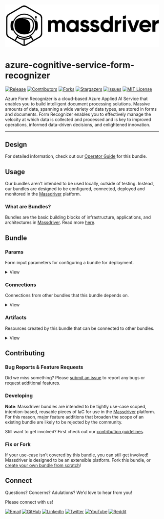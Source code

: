 [![Massdriver][logo]][website]

# azure-cognitive-service-form-recognizer

[![Release][release_shield]][release_url]
[![Contributors][contributors_shield]][contributors_url]
[![Forks][forks_shield]][forks_url]
[![Stargazers][stars_shield]][stars_url]
[![Issues][issues_shield]][issues_url]
[![MIT License][license_shield]][license_url]


Azure Form Recognizer is a cloud-based Azure Applied AI Service that enables you to build intelligent document processing solutions. Massive amounts of data, spanning a wide variety of data types, are stored in forms and documents. Form Recognizer enables you to effectively manage the velocity at which data is collected and processed and is key to improved operations, informed data-driven decisions, and enlightened innovation.


---

## Design

For detailed information, check out our [Operator Guide](operator.md) for this bundle.

## Usage

Our bundles aren't intended to be used locally, outside of testing. Instead, our bundles are designed to be configured, connected, deployed and monitored in the [Massdriver][website] platform.

### What are Bundles?

Bundles are the basic building blocks of infrastructure, applications, and architectures in [Massdriver][website]. Read more [here](https://docs.massdriver.cloud/concepts/bundles).

## Bundle

### Params

Form input parameters for configuring a bundle for deployment.

<details>
<summary>View</summary>

<!-- PARAMS:START -->

**Params coming soon**

<!-- PARAMS:END -->

</details>

### Connections

Connections from other bundles that this bundle depends on.

<details>
<summary>View</summary>

<!-- CONNECTIONS:START -->

**Connections coming soon**

<!-- CONNECTIONS:END -->

</details>

### Artifacts

Resources created by this bundle that can be connected to other bundles.

<details>
<summary>View</summary>

<!-- ARTIFACTS:START -->

**Artifacts coming soon**

<!-- ARTIFACTS:END -->

</details>

## Contributing

<!-- CONTRIBUTING:START -->

### Bug Reports & Feature Requests

Did we miss something? Please [submit an issue](https://github.com/massdriver-cloud/azure-cognitive-service-form-recognizer/issues) to report any bugs or request additional features.

### Developing

**Note**: Massdriver bundles are intended to be tightly use-case scoped, intention-based, reusable pieces of IaC for use in the [Massdriver][website] platform. For this reason, major feature additions that broaden the scope of an existing bundle are likely to be rejected by the community.

Still want to get involved? First check out our [contribution guidelines](https://docs.massdriver.cloud/bundles/contributing).

### Fix or Fork

If your use-case isn't covered by this bundle, you can still get involved! Massdriver is designed to be an extensible platform. Fork this bundle, or [create your own bundle from scratch](https://docs.massdriver.cloud/bundles/development)!

<!-- CONTRIBUTING:END -->

## Connect

<!-- CONNECT:START -->

Questions? Concerns? Adulations? We'd love to hear from you!

Please connect with us!

[![Email][email_shield]][email_url]
[![GitHub][github_shield]][github_url]
[![LinkedIn][linkedin_shield]][linkedin_url]
[![Twitter][twitter_shield]][twitter_url]
[![YouTube][youtube_shield]][youtube_url]
[![Reddit][reddit_shield]][reddit_url]

<!-- markdownlint-disable -->

[logo]: https://raw.githubusercontent.com/massdriver-cloud/docs/main/static/img/logo-with-logotype-horizontal-400x110.svg
[docs]: https://docs.massdriver.cloud/?utm_source=github&utm_medium=readme&utm_campaign=azure-cognitive-service-form-recognizer&utm_content=docs
[website]: https://www.massdriver.cloud/?utm_source=github&utm_medium=readme&utm_campaign=azure-cognitive-service-form-recognizer&utm_content=website
[github]: https://github.com/massdriver-cloud?utm_source=github&utm_medium=readme&utm_campaign=azure-cognitive-service-form-recognizer&utm_content=github
[slack]: https://massdriverworkspace.slack.com/?utm_source=github&utm_medium=readme&utm_campaign=azure-cognitive-service-form-recognizer&utm_content=slack
[linkedin]: https://www.linkedin.com/company/massdriver/?utm_source=github&utm_medium=readme&utm_campaign=azure-cognitive-service-form-recognizer&utm_content=linkedin



[contributors_shield]: https://img.shields.io/github/contributors/massdriver-cloud/azure-cognitive-service-form-recognizer.svg?style=for-the-badge
[contributors_url]: https://github.com/massdriver-cloud/azure-cognitive-service-form-recognizer/graphs/contributors
[forks_shield]: https://img.shields.io/github/forks/massdriver-cloud/azure-cognitive-service-form-recognizer.svg?style=for-the-badge
[forks_url]: https://github.com/massdriver-cloud/azure-cognitive-service-form-recognizer/network/members
[stars_shield]: https://img.shields.io/github/stars/massdriver-cloud/azure-cognitive-service-form-recognizer.svg?style=for-the-badge
[stars_url]: https://github.com/massdriver-cloud/azure-cognitive-service-form-recognizer/stargazers
[issues_shield]: https://img.shields.io/github/issues/massdriver-cloud/azure-cognitive-service-form-recognizer.svg?style=for-the-badge
[issues_url]: https://github.com/massdriver-cloud/azure-cognitive-service-form-recognizer/issues
[release_url]: https://github.com/massdriver-cloud/azure-cognitive-service-form-recognizer/releases/latest
[release_shield]: https://img.shields.io/github/release/massdriver-cloud/azure-cognitive-service-form-recognizer.svg?style=for-the-badge
[license_shield]: https://img.shields.io/github/license/massdriver-cloud/azure-cognitive-service-form-recognizer.svg?style=for-the-badge
[license_url]: https://github.com/massdriver-cloud/azure-cognitive-service-form-recognizer/blob/main/LICENSE


[email_url]: mailto:support@massdriver.cloud
[email_shield]: https://img.shields.io/badge/email-Massdriver-black.svg?style=for-the-badge&logo=mail.ru&color=000000
[github_url]: mailto:support@massdriver.cloud
[github_shield]: https://img.shields.io/badge/follow-Github-black.svg?style=for-the-badge&logo=github&color=181717
[linkedin_url]: https://linkedin.com/in/massdriver-cloud
[linkedin_shield]: https://img.shields.io/badge/follow-LinkedIn-black.svg?style=for-the-badge&logo=linkedin&color=0A66C2
[twitter_url]: https://twitter.com/massdriver?utm_source=github&utm_medium=readme&utm_campaign=azure-cognitive-service-form-recognizer&utm_content=twitter
[twitter_shield]: https://img.shields.io/badge/follow-Twitter-black.svg?style=for-the-badge&logo=twitter&color=1DA1F2
[discourse_url]: https://community.massdriver.cloud?utm_source=github&utm_medium=readme&utm_campaign=azure-cognitive-service-form-recognizer&utm_content=discourse
[discourse_shield]: https://img.shields.io/badge/join-Discourse-black.svg?style=for-the-badge&logo=discourse&color=000000
[youtube_url]: https://www.youtube.com/channel/UCfj8P7MJcdlem2DJpvymtaQ
[youtube_shield]: https://img.shields.io/badge/subscribe-Youtube-black.svg?style=for-the-badge&logo=youtube&color=FF0000
[reddit_url]: https://www.reddit.com/r/massdriver
[reddit_shield]: https://img.shields.io/badge/subscribe-Reddit-black.svg?style=for-the-badge&logo=reddit&color=FF4500

<!-- markdownlint-restore -->

<!-- CONNECT:END -->
